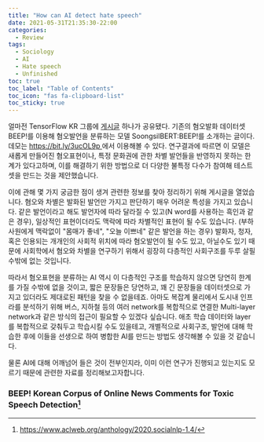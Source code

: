 ```yaml
---
title: "How can AI detect hate speech"
date: 2021-05-31T21:35:30-22:00
categories:
  - Review
tags:
  - Sociology
  - AI
  - Hate speech
  - Unfinished
toc: true
toc_label: "Table of Contents"
toc_icon: "fas fa-clipboard-list"
toc_sticky: true
---
```


얼마전 TensorFlow KR 그룹에 [게시글](https://www.facebook.com/groups/TensorFlowKR/permalink/1492216937786026/?__cft__[0]=AZWtg5JcanG8KnfFNgyo5-uEQmYiE6ikM3Wg15A307Jw_QU-jlVznNcNbBpqK_lfzDzgH0gEqw23YKq4Dks3nOwJe5vkXLLLqZNwy0zl2hX2iB75u3bErj2iwDCBOYbbCw9uVSfWmWGw8yWkwgm7Pn8j9SoJCaAEUR5Gr5dWAJ1_zZHdGIU3el_E_UZY0SyCpV8&__tn__=%2CO%2CP-R) 하나가 공유됐다. 기존의 혐오발화 데이터셋 BEEP!를 이용해 혐오발언을 분류하는 모델 SoongsilBERT:BEEP!를 소개하는 글이다. 데모는 [https://bit.ly/3ucOL9p
](https://bit.ly/3ucOL9p
)에서 이용해볼 수 있다. 연구결과에 따르면 이 모델은 새롭게 만들어진 혐오표현이나, 특정 문화권에 관한 차별 발언들을 반영하지 못하는 한계가 있다고하며, 이를 해결하기 위한 방법으로 더 다양한 불특정 다수가 참여해 테스트 셋을 만드는 것을 제안했습니다. 

이에 관해 몇 가지 궁금한 점이 생겨 관련한 정보를 찾아 정리하기 위해 게시글을 열었습니다.
혐오와 차별은 발화된 발언만 가지고 판단하기 매우 어려운 특성을 가지고 있습니다.
같은 발언이라고 해도 발언자에 따라 달라질 수 있고(N word를 사용하는 흑인과 같은 경우), 일상적인 표현이더라도 맥락에 따라 차별적인 표현이 될 수도 있습니다. (부하 사원에게 맥락없이 "몸매가 좋네", "오늘 이쁘네" 같은 발언을 하는 경우)
발화자, 청자, 혹은 인용되는 개개인의 사회적 위치에 따라 혐오발언이 될 수도 있고, 아닐수도 있기 때문에 사회학에서 혐오와 차별을 연구하기 위해서 굉장히 다층적인 사회구조를 두루 살필 수밖에 없는 것입니다. 

따라서 혐오표현을 분류하는 AI 역시 이 다층적인 구조를 학습하지 않으면 당연히 한계를 가질 수밖에 없을 것이고, 짧은 문장들은 당연하고, 꽤 긴 문장들을 데이터셋으로 가지고 있더라도 제대로된 패턴을 찾을 수 없을테죠.
아마도 복잡계 물리에서 도시내 인프라를 분석하기 위해 버스, 지하철 등의 여러 network를 복합적으로 연결한 Multi-layer network과 같은 방식의 접근이 필요할 수 있겠다 싶습니다.
애초 학습 데이터와 layer를 복합적으로 갖춰두고 학습시킬 수도 있을테고, 개별적으로 사회구조, 발언에 대해 학습한 후에 이들을 선생으로 하여 병합한 AI를 만드는 방법도 생각해볼 수 있을 것 같습니다.

물론 AI에 대해 어깨넘어 들은 것이 전부인지라, 이미 이런 연구가 진행되고 있는지도 모르기 때문에 관련한 자료를 정리해보고자합니다.

### BEEP! Korean Corpus of Online News Comments for Toxic Speech Detection[^1]


[^1]:https://www.aclweb.org/anthology/2020.socialnlp-1.4/



